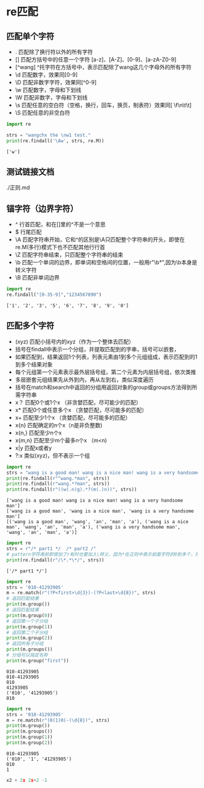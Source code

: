 # re匹配
## 匹配单个字符
* .  匹配除了换行符以外的所有字符
* [] 匹配方括号中的任意一个字符 [a-z]、[A-Z]、[0-9]、[a-zA-Z0-9]  
* [^wang] ^托字符在方括号中，表示匹配除了wang这几个字母外的所有字符 
* \d 匹配数字，效果同[0-9]
* \D 匹配非数字字符，效果同[^0-9]  
* \w 匹配数字，字母和下划线  
* \W 匹配非数字，字母和下划线  
* \s 匹配任意的空白符（空格，换行，回车，换页，制表符）效果同[ \f\n\t\t]  
* \S 匹配任意的非空白符  


```python
import re

strs = "wangchx the \nw1 test."
print(re.findall('\Aw', strs, re.M))
```

    ['w']


## 测试链接文档
./正则.md

## 锚字符（边界字符）
* ^ 行首匹配，和在[]里的^不是一个意思  
* $ 行尾匹配  
* \A 匹配字符串开始，它和^的区别是\A只匹配整个字符串的开头，即使在re.M(多行)模式下也不匹配其他行行首
* \Z 匹配字符串结束，只匹配整个字符串的结束  
* \b 匹配一个单词的边界，即单词和空格间的位置，一般用r"\b*",因为\b本身是转义字符
* \B 匹配非单词边界


```python
import re
re.findall("[0-35-9]","1234567890")
```




    ['1', '2', '3', '5', '6', '7', '8', '9', '0']



## 匹配多个字符  
* (xyz) 匹配小括号内的xyz（作为一个整体去匹配）
 * 括号在findall中表示一个分组，并提取匹配到的字串，括号可以嵌套，
 * 如果匹配到，结果返回1个列表，列表元素由1到多个元组组成，表示匹配到的1到多个结果对象
 * 每个元组第一个元素表示最外层括号组，第二个元素为内层括号组，依次类推
 * 多层嵌套元组结果先从外到内，再从左到右，类似深度遍历
 * 括号在match和search中返回的分组用返回对象的group或groups方法得到所需字符串
* x？ 匹配0个或1个x  （非贪婪匹配，尽可能少的匹配） 
* x* 匹配0个或任意多个x （贪婪匹配，尽可能多的匹配）   
* x+ 匹配至少1个x （贪婪匹配，尽可能多的匹配）
* x{n} 匹配确定的n个x（n是非负整数)
* x{n,} 匹配至少n个x
* x{m,n} 匹配至少m个最多n个x （m<n)
* x|y  匹配x或者y
* ?:x 类似(xyz)，但不表示一个组


```python
import re
strs = "wang is a good man! wang is a nice man! wang is a very handsome man!"
print(re.findall(r"^wang.*man", strs))
print(re.findall(r"wang.*?man", strs))
print(re.findall(r"((w(.n)g).*?(m(.)n))", strs))
```

    ['wang is a good man! wang is a nice man! wang is a very handsome man']
    ['wang is a good man', 'wang is a nice man', 'wang is a very handsome man']
    [('wang is a good man', 'wang', 'an', 'man', 'a'), ('wang is a nice man', 'wang', 'an', 'man', 'a'), ('wang is a very handsome man', 'wang', 'an', 'man', 'a')]
    


```python
import re
strs = r"/* part1 */  /* part2 /"
# pattern字符串前即使加了r有时也要加入\转义，因为*在正则中表示前面字符的0到多个，所以需要转义
print(re.findall(r"/\*.*\*/", strs))
```

    ['/* part1 */']
    


```python
import re
strs = '010-41293905'
m = re.match(r"(?P<first>\d{3})-(?P<last>\d{8})", strs)
# 返回匹配结果
print(m.group())
# 返回匹配结果
print(m.group(0))
# 返回第一个子分组
print(m.group(1))
# 返回第二个子分组
print(m.group(2))
# 返回所有子分组
print(m.groups())
# 分组可以指定名称
print(m.group("first"))
```

    010-41293905
    010-41293905
    010
    41293905
    ('010', '41293905')
    010
    


```python
import re
strs = '010-41293905'
m = re.match(r"(0(1)0)-(\d{8})", strs)
print(m.group())
print(m.groups())
print(m.group(1))
print(m.group(2))
```

    010-41293905
    ('010', '1', '41293905')
    010
    1
    


```python
x2 + 2x 2x+2 -1 
```
